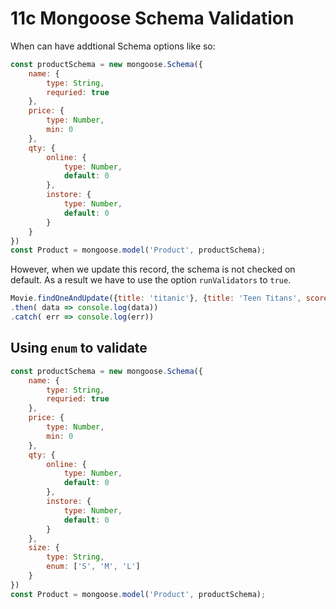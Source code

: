# 11c Mongoose Schema Validation
When can have addtional Schema options like so: 
```javascript
const productSchema = new mongoose.Schema({
    name: {
        type: String,
        requried: true
    }, 
    price: {
        type: Number,
        min: 0
    }, 
    qty: {
        online: {
            type: Number, 
            default: 0
        }, 
        instore: {
            type: Number, 
            default: 0
        }
    }
})
const Product = mongoose.model('Product', productSchema); 
``` 

However, when we update this record, the schema is not checked on default. 
As a result we have to use the option `runValidators` to `true`. 
```javascript
Movie.findOneAndUpdate({title: 'titanic'}, {title: 'Teen Titans', score:8.0}, {new: true, runValidators: true})
.then( data => console.log(data))
.catch( err => console.log(err))
```

## Using `enum` to validate 
```javascript
const productSchema = new mongoose.Schema({
    name: {
        type: String,
        requried: true
    }, 
    price: {
        type: Number,
        min: 0
    }, 
    qty: {
        online: {
            type: Number, 
            default: 0
        }, 
        instore: {
            type: Number, 
            default: 0
        }
    }, 
    size: {
        type: String, 
        enum: ['S', 'M', 'L']
    }
})
const Product = mongoose.model('Product', productSchema); 
```